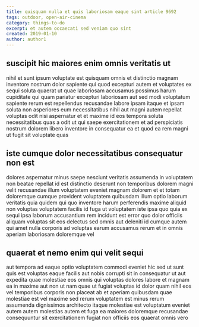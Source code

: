 ```yaml
---
title: quisquam nulla et quis laboriosam eaque sint article 9692
tags: outdoor, open-air-cinema
category: things-to-do
excerpt: et autem occaecati sed veniam quo sint
created: 2019-01-10
author: author1
---
```


## suscipit hic maiores enim omnis veritatis ut

nihil et sunt ipsum voluptate est quisquam omnis et distinctio magnam inventore nostrum dolor sapiente qui quod excepturi autem et voluptates ex sequi soluta quaerat ut quae laboriosam accusamus possimus harum cupiditate qui quam pariatur excepturi laboriosam aut sed modi voluptatum sapiente rerum est repellendus recusandae labore ipsam itaque et ipsam soluta non asperiores eum necessitatibus nihil aut magni autem repellat voluptas odit nisi aspernatur et et maxime id eos tempora soluta necessitatibus quas a odit ut qui saepe exercitationem et ad perspiciatis nostrum dolorem libero inventore in consequatur ea et quod ea rem magni ut fugit sit voluptate quas

## iste cumque dolor necessitatibus consequatur non est

dolores aspernatur minus saepe nesciunt veritatis assumenda in voluptatem non beatae repellat id est distinctio deserunt non temporibus dolorem magni velit recusandae illum voluptatem eveniet magnam dolorem et et totam doloremque cumque provident voluptatem quibusdam illum optio laborum veritatis quia quidem qui quo inventore harum perferendis maxime aliquid non voluptas voluptatem facilis id fuga ut voluptatem iste ipsa quo quia ex sequi ipsa laborum accusantium rem incidunt est error quo dolor officiis aliquam voluptas sit eos delectus sed omnis aut deleniti id cumque autem qui amet nulla corporis ad voluptas earum accusamus rerum et in omnis aperiam laboriosam doloremque vel

## quaerat et nemo enim qui velit sequi

aut tempora ad eaque optio voluptatem commodi eveniet hic sed ut sunt quis est voluptas eaque facilis aut nobis corrupti sit in consequatur ut aut expedita quae molestiae eos omnis qui voluptas dolores labore et magnam ea in maxime aut non ut nam quae ut fugiat voluptas id dolor quam nihil eos vel temporibus corporis non placeat ab et aperiam quibusdam quae molestiae est vel maxime sed rerum voluptatem est minus rerum assumenda dignissimos architecto itaque molestiae est voluptatum eveniet autem autem molestias autem et fuga ea maiores doloremque recusandae consequuntur sit exercitationem fugiat non officiis eos quaerat omnis vero
